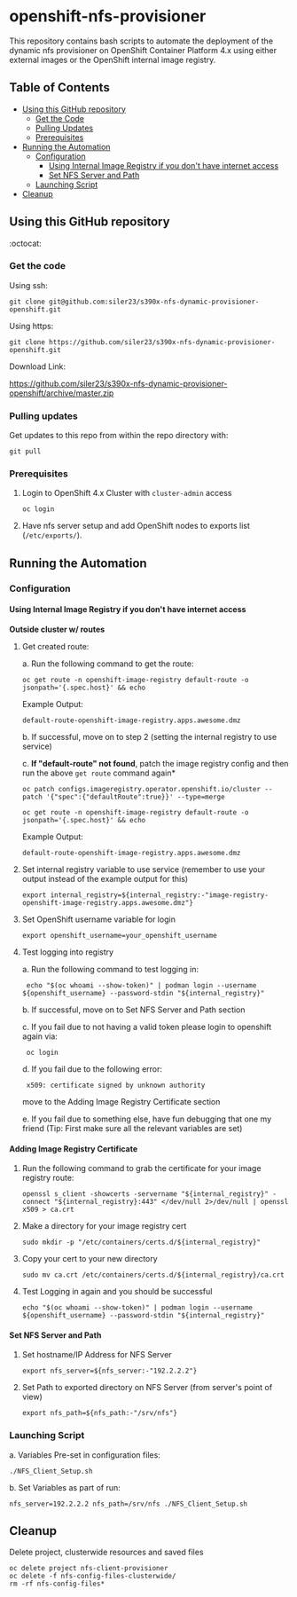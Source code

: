 # openshift-nfs-provisioner
This repository contains bash scripts to automate the deployment of the dynamic nfs provisioner on OpenShift Container Platform 4.x using either external images or the OpenShift internal image registry.


## Table of Contents
* [Using this GitHub repository](#using-this-github-repository)
  - [Get the Code](#get-the-code)
  - [Pulling Updates](#pulling-updates)
  - [Prerequisites](#Prerequisites)
* [Running the Automation](#running-the-automation)
  - [Configuration](#configuration)
    * [Using Internal Image Registry if you don't have internet access](#using-internal-image-registry-if-you-don't-have-internet-access)
    * [Set NFS Server and Path](#set-nfs-server-and-path)
  - [Launching Script](#launching-script)
* [Cleanup](#cleanup)
  
## Using this GitHub repository

:octocat:

### Get the code

Using ssh:
```
git clone git@github.com:siler23/s390x-nfs-dynamic-provisioner-openshift.git
```

Using https:
```
git clone https://github.com/siler23/s390x-nfs-dynamic-provisioner-openshift.git
```

Download Link:

https://github.com/siler23/s390x-nfs-dynamic-provisioner-openshift/archive/master.zip

### Pulling updates

Get updates to this repo from within the repo directory with:

```
git pull
```

### Prerequisites

1. Login to OpenShift 4.x Cluster with `cluster-admin` access
    ```
    oc login
    ```

2. Have nfs server setup and add OpenShift nodes to exports list (`/etc/exports/`).

## Running the Automation

### Configuration

#### Using Internal Image Registry if you don't have internet access

**Outside cluster w/ routes**

1. Get created route:

    a. Run the following command to get the route:

      ```
      oc get route -n openshift-image-registry default-route -o jsonpath='{.spec.host}' && echo
      ```

      Example Output: 
      ```
      default-route-openshift-image-registry.apps.awesome.dmz
      ```

    b. If successful, move on to step 2 (setting the internal registry to use service)
    
    c. **If "default-route" not found**, patch the image registry config and then run the above `get route` command again*

      ```
      oc patch configs.imageregistry.operator.openshift.io/cluster --patch '{"spec":{"defaultRoute":true}}' --type=merge
      ```

      ```
      oc get route -n openshift-image-registry default-route -o jsonpath='{.spec.host}' && echo
      ```

      Example Output: 
      ```
      default-route-openshift-image-registry.apps.awesome.dmz
      ```


2. Set internal registry variable to use service (remember to use your output instead of the example output for this)

    ```
    export internal_registry=${internal_registry:-"image-registry-openshift-image-registry.apps.awesome.dmz"}
    ```

3. Set OpenShift username variable for login

    ```
    export openshift_username=your_openshift_username
    ```

4. Test logging into registry

    a. Run the following command to test logging in:

        echo "$(oc whoami --show-token)" | podman login --username ${openshift_username} --password-stdin "${internal_registry}"

    b. If successful, move on to Set NFS Server and Path section
    
    c. If you fail due to not having a valid token please login to openshift again via:

        oc login 

    d. If you fail due to the following error:

        x509: certificate signed by unknown authority

      move to the Adding Image Registry Certificate section

    e. If you fail due to something else, have fun debugging that one my friend (Tip: First make sure all the relevant variables are set)  

#### Adding Image Registry Certificate

1. Run the following command to grab the certificate for your image registry route:

    ```
    openssl s_client -showcerts -servername "${internal_registry}" -connect "${internal_registry}:443" </dev/null 2>/dev/null | openssl x509 > ca.crt
    ```

2. Make a directory for your image registry cert 

    ```
    sudo mkdir -p "/etc/containers/certs.d/${internal_registry}"
    ```

3. Copy your cert to your new directory

    ```
    sudo mv ca.crt /etc/containers/certs.d/${internal_registry}/ca.crt
    ```

4. Test Logging in again and you should be successful

    ```
    echo "$(oc whoami --show-token)" | podman login --username ${openshift_username} --password-stdin "${internal_registry}"
    ```



#### Set NFS Server and Path
    
1. Set hostname/IP Address for NFS Server

    ```
    export nfs_server=${nfs_server:-"192.2.2.2"}
    ```

2. Set Path to exported directory on NFS Server (from server's point of view)

    ```
    export nfs_path=${nfs_path:-"/srv/nfs"}
    ```

### Launching Script

a. Variables Pre-set in configuration files:

```
./NFS_Client_Setup.sh
```

b. Set Variables as part of run:

```
nfs_server=192.2.2.2 nfs_path=/srv/nfs ./NFS_Client_Setup.sh
```

## Cleanup

Delete project, clusterwide resources and saved files

```
oc delete project nfs-client-provisioner
oc delete -f nfs-config-files-clusterwide/
rm -rf nfs-config-files*
```
